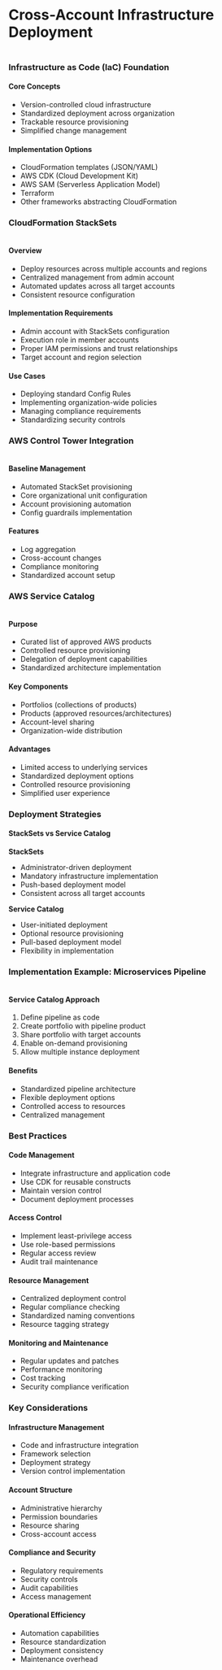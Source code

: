 # Cross-Account Infrastructure Deployment

<figure><img src="../../../../../.gitbook/assets/image (65).png" alt=""><figcaption></figcaption></figure>

### Infrastructure as Code (IaC) Foundation

#### Core Concepts

* Version-controlled cloud infrastructure
* Standardized deployment across organization
* Trackable resource provisioning
* Simplified change management

#### Implementation Options

* CloudFormation templates (JSON/YAML)
* AWS CDK (Cloud Development Kit)
* AWS SAM (Serverless Application Model)
* Terraform
* Other frameworks abstracting CloudFormation

### CloudFormation StackSets

<figure><img src="../../../../../.gitbook/assets/image (60).png" alt=""><figcaption></figcaption></figure>

#### Overview

* Deploy resources across multiple accounts and regions
* Centralized management from admin account
* Automated updates across all target accounts
* Consistent resource configuration

#### Implementation Requirements

* Admin account with StackSets configuration
* Execution role in member accounts
* Proper IAM permissions and trust relationships
* Target account and region selection

#### Use Cases

* Deploying standard Config Rules
* Implementing organization-wide policies
* Managing compliance requirements
* Standardizing security controls

### AWS Control Tower Integration

<figure><img src="../../../../../.gitbook/assets/image (61).png" alt=""><figcaption></figcaption></figure>





#### Baseline Management

* Automated StackSet provisioning
* Core organizational unit configuration
* Account provisioning automation
* Config guardrails implementation

#### Features

* Log aggregation
* Cross-account changes
* Compliance monitoring
* Standardized account setup

### AWS Service Catalog

<figure><img src="../../../../../.gitbook/assets/image (62).png" alt=""><figcaption></figcaption></figure>

#### Purpose

* Curated list of approved AWS products
* Controlled resource provisioning
* Delegation of deployment capabilities
* Standardized architecture implementation

#### Key Components

* Portfolios (collections of products)
* Products (approved resources/architectures)
* Account-level sharing
* Organization-wide distribution

#### Advantages

* Limited access to underlying services
* Standardized deployment options
* Controlled resource provisioning
* Simplified user experience

### Deployment Strategies

#### StackSets vs Service Catalog

**StackSets**

* Administrator-driven deployment
* Mandatory infrastructure implementation
* Push-based deployment model
* Consistent across all target accounts

**Service Catalog**

* User-initiated deployment
* Optional resource provisioning
* Pull-based deployment model
* Flexibility in implementation

### Implementation Example: Microservices Pipeline

<figure><img src="../../../../../.gitbook/assets/image (63).png" alt=""><figcaption></figcaption></figure>

#### Service Catalog Approach

1. Define pipeline as code
2. Create portfolio with pipeline product
3. Share portfolio with target accounts
4. Enable on-demand provisioning
5. Allow multiple instance deployment

#### Benefits

* Standardized pipeline architecture
* Flexible deployment options
* Controlled access to resources
* Centralized management

### Best Practices

#### Code Management

* Integrate infrastructure and application code
* Use CDK for reusable constructs
* Maintain version control
* Document deployment processes

#### Access Control

* Implement least-privilege access
* Use role-based permissions
* Regular access review
* Audit trail maintenance

#### Resource Management

* Centralized deployment control
* Regular compliance checking
* Standardized naming conventions
* Resource tagging strategy

#### Monitoring and Maintenance

* Regular updates and patches
* Performance monitoring
* Cost tracking
* Security compliance verification

### Key Considerations

#### Infrastructure Management

* Code and infrastructure integration
* Framework selection
* Deployment strategy
* Version control implementation

#### Account Structure

* Administrative hierarchy
* Permission boundaries
* Resource sharing
* Cross-account access

#### Compliance and Security

* Regulatory requirements
* Security controls
* Audit capabilities
* Access management

#### Operational Efficiency

* Automation capabilities
* Resource standardization
* Deployment consistency
* Maintenance overhead
